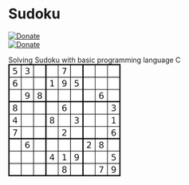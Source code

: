 # Sudoku
[![Donate](https://img.shields.io/badge/Donate-PayPal-green.svg)](https://www.paypal.me/grv97)<br>
[![Donate](https://img.shields.io/badge/Say%20Thanks-!-1EAEDB.svg)](https://saythanks.io/to/Grv-Singh)<br>

Solving Sudoku with basic programming language C
![](https://raw.githubusercontent.com/Grv-Singh/Sudoku/master/download.png)
